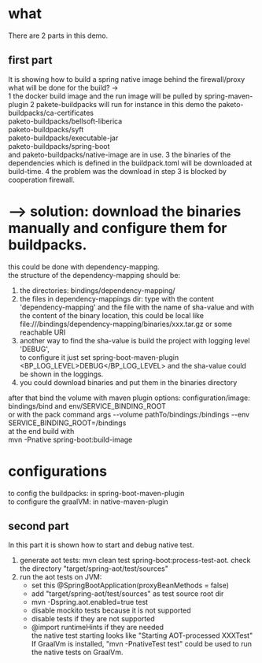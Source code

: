 # what
There are 2 parts in this demo.  
## first part
It is showing how to build a spring native image behind the firewall/proxy  
what will be done for the build? ->  
1 the docker build image and the run image will be pulled by spring-maven-plugin
2 pakete-buildpacks will run for instance in this demo the paketo-buildpacks/ca-certificates   
paketo-buildpacks/bellsoft-liberica  
paketo-buildpacks/syft              
paketo-buildpacks/executable-jar    
paketo-buildpacks/spring-boot       
and paketo-buildpacks/native-image
are in use.
3 the binaries of the dependencies which is defined in the buildpack.toml will be downloaded at build-time.
4 the problem was the download in step 3 is blocked by cooperation firewall.

# --> solution: download the binaries manually and configure them for buildpacks.
this could be done with dependency-mapping.  
the structure of the dependency-mapping should be:
1. the directories: bindings/dependency-mapping/
2. the files in dependency-mappings dir: type with the content 'dependency-mapping' and the file with the name of sha-value and with the content of the binary location, this could be local like  
file:///bindings/dependency-mapping/binaries/xxx.tar.gz or some reachable URI  
3. another way to find the sha-value is build the project with logging level 'DEBUG',   
to configure it just set <plugin><artifactId>spring-boot-maven-plugin</artifactId><configuration><image><env><BP_LOG_LEVEL>DEBUG</BP_LOG_LEVEL>
and the sha-value could be shown in the loggings. 
3. you could download binaries and put them in the binaries directory  

after that bind the volume with maven plugin options: configuration/image: bindings/bind and env/SERVICE_BINDING_ROOT   
or with the pack command args --volume pathTo/bindings:/bindings --env SERVICE_BINDING_ROOT=/bindings  
at the end build with  
mvn -Pnative spring-boot:build-image

# configurations
to config the buildpacks: in <plugin><artifactId>spring-boot-maven-plugin</artifactId><configuration><image><env>  
to configure the graalVM: in <plugin><artifactId>native-maven-plugin</artifactId><configuration><buildArgs>
## second part
In this part it is shown how to start and debug native test.  
1. generate aot tests: mvn clean test spring-boot:process-test-aot. check the directory "target/spring-aot/test/sources"  
2. run the aot tests on JVM: 
   - set this @SpringBootApplication(proxyBeanMethods = false)
   - add "target/spring-aot/test/sources" as test source root dir  
   - mvn -Dspring.aot.enabled=true test
   - disable mockito tests because it is not supported  
   - disable tests if they are not supported  
   - @import runtimeHints if they are needed  
the native test starting looks like "Starting AOT-processed XXXTest"  
If GraalVm is installed, "mvn -PnativeTest test" could be used to run the native tests on GraalVm.  


